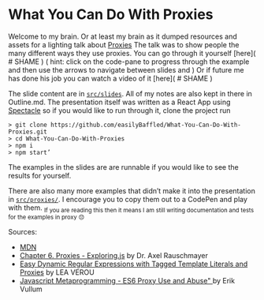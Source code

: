 # What You Can Do With Proxies

Welcome to my brain. Or at least my brain as it dumped resources and assets for a lighting talk about [Proxies](https://developer.mozilla.org/en-US/docs/Web/JavaScript/Reference/Global_Objects/Proxy)
The talk was to show people the many different ways they use proxies. You can go through it yourself [here]( # SHAME )
( hint: click on the code-pane to progress through the example and then use the arrows to navigate between slides and  )
Or if future me has done his job you can watch a video of it [here]( # SHAME )

The slide content are in [`src/slides`](https://github.com/easilyBaffled/Proxies/tree/master/src/slides). All of my notes are also kept in there in Outline.md. 
The presentation itself was written as a React App using [Spectacle](https://formidable.com/open-source/spectacle/) so if you would like to run through it, clone the project run 

```
> git clone https://github.com/easilyBaffled/What-You-Can-Do-With-Proxies.git
> cd What-You-Can-Do-With-Proxies 
> npm i 
> npm start’
```

The examples in the slides are are runnable if you would like to see the results for yourself.

There are also many more examples that didn’t make it into the presentation in [`src/proxies/`]( https://github.com/easilyBaffled/What-You-Can-Do-With-Proxies/tree/master/src/proxies ). I encourage you to copy them out to a CodePen and play with them.
<sub>If you are reading this then it means I am still writing documentation and tests for the examples in proxy 😔</sub>

Sources:
+ [MDN](https://developer.mozilla.org/en-US/docs/Web/JavaScript/Reference/Global_Objects/Proxy)
+ [Chapter 6. Proxies - Exploring.js](http://exploringjs.com/es6/ch_proxies.html) by Dr. Axel Rauschmayer
+ [Easy Dynamic Regular Expressions with Tagged Template Literals and Proxies](http://lea.verou.me/2018/06/easy-dynamic-regular-expressions-with-tagged-template-literals-and-proxies) by LEA VEROU
+ [Javascript Metaprogramming - ES6 Proxy Use and Abuse" ](http://jsconfbp.com/speakers/eirik-vullum/) by Erik Vullum 

